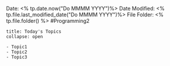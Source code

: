 Date: <% tp.date.now("Do MMMM YYYY")%>
Date Modified: <% tp.file.last_modified_date("Do MMMM YYYY")%>
File Folder: <% tp.file.folder() %>
#Programming2 

```ad-abstract
title: Today's Topics
collapse: open

- Topic1
- Topic2
- Topic3

```


